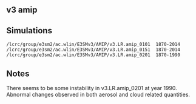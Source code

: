 ## v3 amip 

## Simulations 

```
/lcrc/group/e3sm2/ac.wlin/E3SMv3/AMIP/v3.LR.amip_0101  1870-2014 
/lcrc/group/e3sm2/ac.wlin/E3SMv3/AMIP/v3.LR.amip_0151  1870-2014
/lcrc/group/e3sm2/ac.wlin/E3SMv3/AMIP/v3.LR.amip_0201  1870-1990
```

## Notes 

There seems to be some instability in v3.LR.amip_0201 at year 1990. Abnormal changes observed in both aerosol and cloud related quantities. 


